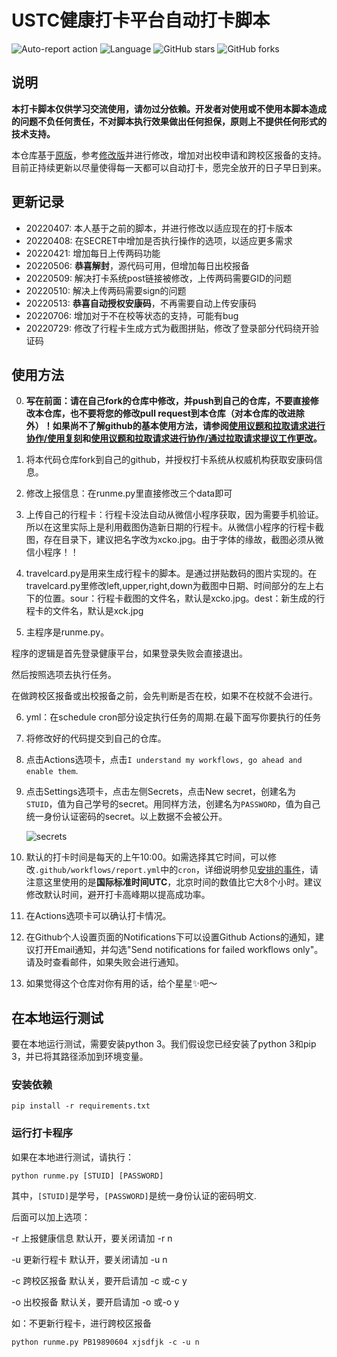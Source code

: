 # USTC健康打卡平台自动打卡脚本

![Auto-report action](https://github.com/cyzkrau/AutoDailyReport-For-USTC/workflows/Auto-report%20action/badge.svg?branch=master)
![Language](https://img.shields.io/badge/language-Python3-yellow.svg)
![GitHub stars](https://img.shields.io/github/stars/cyzkrau/AutoDailyReport-For-USTC)
![GitHub forks](https://img.shields.io/github/forks/cyzkrau/AutoDailyReport-For-USTC)

## 说明

**本打卡脚本仅供学习交流使用，请勿过分依赖。开发者对使用或不使用本脚本造成的问题不负任何责任，不对脚本执行效果做出任何担保，原则上不提供任何形式的技术支持。**

本仓库基于[原版](https://github.com/xbb1973/USTC-ncov-AutoReport)，参考[修改版](https://github.com/Kobe972/USTC-ncov-AutoReport)并进行修改，增加对出校申请和跨校区报备的支持。目前正持续更新以尽量使得每一天都可以自动打卡，愿完全放开的日子早日到来。

## 更新记录

- 20220407: 本人基于之前的脚本，并进行修改以适应现在的打卡版本
- 20220408: 在SECRET中增加是否执行操作的选项，以适应更多需求
- 20220421: 增加每日上传两码功能
- 20220506: **恭喜解封**，源代码可用，但增加每日出校报备
- 20220509: 解决打卡系统post链接被修改，上传两码需要GID的问题
- 20220510: 解决上传两码需要sign的问题
- 20220513: **恭喜自动授权安康码**，不再需要自动上传安康码
- 20220706: 增加对于不在校等状态的支持，可能有bug
- 20220729: 修改了行程卡生成方式为截图拼贴，修改了登录部分代码绕开验证码
## 使用方法

0. **写在前面：请在自己fork的仓库中修改，并push到自己的仓库，不要直接修改本仓库，也不要将您的修改pull request到本仓库（对本仓库的改进除外）！如果尚不了解github的基本使用方法，请参阅[使用议题和拉取请求进行协作/使用复刻](https://docs.github.com/cn/github/collaborating-with-issues-and-pull-requests/working-with-forks)和[使用议题和拉取请求进行协作/通过拉取请求提议工作更改](https://docs.github.com/cn/github/collaborating-with-issues-and-pull-requests/proposing-changes-to-your-work-with-pull-requests)。**

1. 将本代码仓库fork到自己的github，并授权打卡系统从权威机构获取安康码信息。

2. 修改上报信息：在runme.py里直接修改三个data即可

3. 上传自己的行程卡：行程卡没法自动从微信小程序获取，因为需要手机验证。所以在这里实际上是利用截图伪造新日期的行程卡。从微信小程序的行程卡截图，存在目录下，建议把名字改为xcko.jpg。由于字体的缘故，截图必须从微信小程序！！

4. travelcard.py是用来生成行程卡的脚本。是通过拼贴数码的图片实现的。在travelcard.py里修改left,upper,right,down为截图中日期、时间部分的左上右下的位置。sour：行程卡截图的文件名，默认是xcko.jpg。dest：新生成的行程卡的文件名，默认是xck.jpg

5. 主程序是runme.py。

程序的逻辑是首先登录健康平台，如果登录失败会直接退出。

然后按照选项去执行任务。

在做跨校区报备或出校报备之前，会先判断是否在校，如果不在校就不会进行。

6. yml：在schedule cron部分设定执行任务的周期.在最下面写你要执行的任务

7. 将修改好的代码提交到自己的仓库。

8. 点击Actions选项卡，点击`I understand my workflows, go ahead and enable them`.

9. 点击Settings选项卡，点击左侧Secrets，点击New secret，创建名为`STUID`，值为自己学号的secret。用同样方法，创建名为`PASSWORD`，值为自己统一身份认证密码的secret。以上数据不会被公开。

   ![secrets](imgs/image-20200826215037042.png)

10. 默认的打卡时间是每天的上午10:00。如需选择其它时间，可以修改`.github/workflows/report.yml`中的`cron`，详细说明参见[安排的事件](https://docs.github.com/cn/actions/reference/events-that-trigger-workflows#scheduled-events)，请注意这里使用的是**国际标准时间UTC**，北京时间的数值比它大8个小时。建议修改默认时间，避开打卡高峰期以提高成功率。

11. 在Actions选项卡可以确认打卡情况。

12. 在Github个人设置页面的Notifications下可以设置Github Actions的通知，建议打开Email通知，并勾选"Send notifications for failed workflows only"。请及时查看邮件，如果失败会进行通知。

13. 如果觉得这个仓库对你有用的话，给个星星✨吧～

## 在本地运行测试

要在本地运行测试，需要安装python 3。我们假设您已经安装了python 3和pip 3，并已将其路径添加到环境变量。

### 安装依赖

```shell
pip install -r requirements.txt
```

### 运行打卡程序
如果在本地进行测试，请执行：
```shell
python runme.py [STUID] [PASSWORD]
```
其中，`[STUID]`是学号，`[PASSWORD]`是统一身份认证的密码明文.

后面可以加上选项：

-r 上报健康信息 默认开，要关闭请加 -r n 

-u 更新行程卡 默认开，要关闭请加 -u n 

-c 跨校区报备 默认关，要开启请加 -c 或-c y 

-o 出校报备 默认关，要开启请加 -o 或-o y 

如：不更新行程卡，进行跨校区报备
```shell
python runme.py PB19890604 xjsdfjk -c -u n
```
